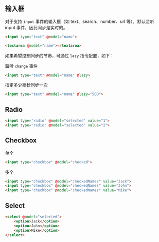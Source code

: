 ## 输入框

对于支持 `input` 事件的输入框（如 text、search、number、url 等），默认监听 input 事件，因此同步是实时的。

```html
<input type="text" @model="name">
```

```html
<textarea @model="name"></textarea>
```

如果希望控制同步的节奏，可通过 `lazy` 指令配置，如下：

监听 `change` 事件

```html
<input type="text" @model="name" @lazy>
```

指定多少毫秒同步一次

```html
<input type="text" @model="name" @lazy="500">
```



## Radio

```html
<input type="radio" @model="selected" value="1">
<input type="radio" @model="selected" value="2">
```

## Checkbox

单个

```html
<input type="checkbox" @model="checked">
```

多个

```html
<input type="checkbox" @model="checkedNames" value="Jack">
<input type="checkbox" @model="checkedNames" value="John">
<input type="checkbox" @model="checkedNames" value="Mike">
```

## Select

```html
<select @model="selected">
    <option>Jack</option>
    <option>John</option>
    <option>Mike</option>
</select>
```
